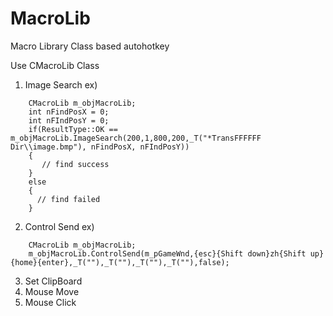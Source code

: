 # MacroLib
Macro Library Class based autohotkey

Use CMacroLib Class 

1. Image Search
  ex)
  
```
    CMacroLib m_objMacroLib;
    int nFindPosX = 0;
    int nFIndPosY = 0;
    if(ResultType::OK == m_objMacroLib.ImageSearch(200,1,800,200,_T("*TransFFFFFF Dir\\image.bmp"), nFindPosX, nFIndPosY))
    {
       // find success
    }
    else
    {
      // find failed
    }
```


2. Control Send
  ex)
```  
    CMacroLib m_objMacroLib;
    m_objMacroLib.ControlSend(m_pGameWnd,{esc}{Shift down}zh{Shift up}{home}{enter},_T(""),_T(""),_T(""),_T(""),false);
```
3. Set ClipBoard
4. Mouse Move
5. Mouse Click
